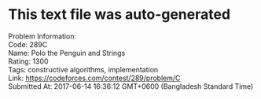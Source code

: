 # This text file was auto-generated  
  
Problem Information:  
Code: 289C  
Name: Polo the Penguin and Strings  
Rating: 1300  
Tags: constructive algorithms, implementation  
Link: https://codeforces.com/contest/289/problem/C  
Submitted At: 2017-06-14 16:36:12 GMT+0600 (Bangladesh Standard Time)  
